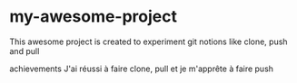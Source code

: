 # my-awesome-project
This awesome project is created to experiment git notions like clone, push and pull

achievements 
J'ai réussi à faire clone, pull et je m'apprête à faire push
